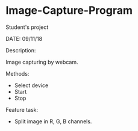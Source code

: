 # Image-Capture-Program
Student's project

DATE: 09/11/18

Description:

Image capturing by webcam. 

Methods: 
 + Select device
 + Start
 + Stop 
 
Feature task:

+ Split image in R, G, B channels.





